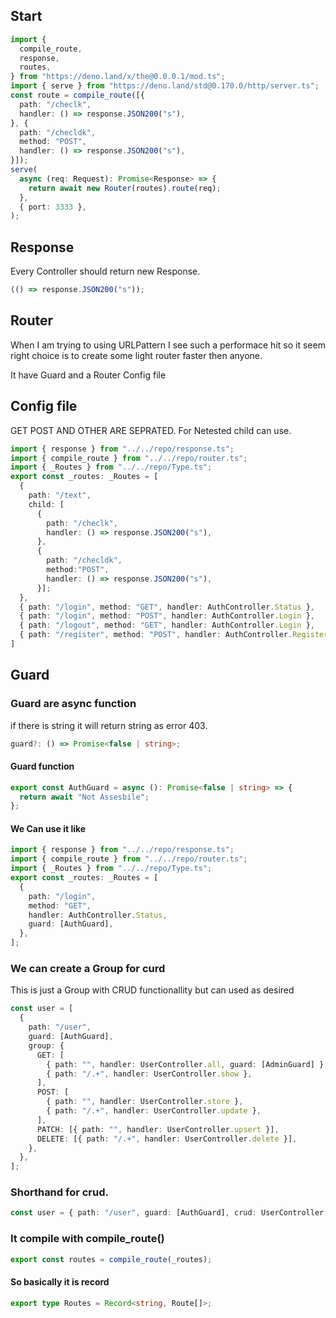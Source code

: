 ## Start

```ts
import {
  compile_route,
  response,
  routes,
} from "https://deno.land/x/the@0.0.0.1/mod.ts";
import { serve } from "https://deno.land/std@0.170.0/http/server.ts";
const route = compile_route([{
  path: "/checlk",
  handler: () => response.JSON200("s"),
}, {
  path: "/checldk",
  method: "POST",
  handler: () => response.JSON200("s"),
}]);
serve(
  async (req: Request): Promise<Response> => {
    return await new Router(routes).route(req);
  },
  { port: 3333 },
);
```

## Response

Every Controller should return new Response.

```ts
(() => response.JSON200("s"));
```

## Router

When I am trying to using URLPattern I see such a performace hit so it seem
right choice is to create some light router faster then anyone.

It have Guard and a Router Config file

## Config file

GET POST AND OTHER ARE SEPRATED. For Netested child can use.

```ts
import { response } from "../../repo/response.ts";
import { compile_route } from "../../repo/router.ts";
import { _Routes } from "../../repo/Type.ts";
export const _routes: _Routes = [
  {
    path: "/text",
    child: [
      {
        path: "/checlk",
        handler: () => response.JSON200("s"),
      },
      {
        path: "/checldk",
        method:"POST",
        handler: () => response.JSON200("s"),
      }];
  },
  { path: "/login", method: "GET", handler: AuthController.Status },
  { path: "/login", method: "POST", handler: AuthController.Login },
  { path: "/logout", method: "GET", handler: AuthController.Login },
  { path: "/register", method: "POST", handler: AuthController.Register },
]
```

## Guard

### Guard are async function

if there is string it will return string as error 403.

```ts
guard?: () => Promise<false | string>;
```

#### Guard function

```ts
export const AuthGuard = async (): Promise<false | string> => {
  return await "Not Assesbile";
};
```

#### We Can use it like

```ts
import { response } from "../../repo/response.ts";
import { compile_route } from "../../repo/router.ts";
import { _Routes } from "../../repo/Type.ts";
export const _routes: _Routes = [
  {
    path: "/login",
    method: "GET",
    handler: AuthController.Status,
    guard: [AuthGuard],
  },
];
```

### We can create a Group for curd

This is just a Group with CRUD functionallity but can used as desired

```ts
const user = [
  {
    path: "/user",
    guard: [AuthGuard],
    group: {
      GET: [
        { path: "", handler: UserController.all, guard: [AdminGuard] },
        { path: "/.+", handler: UserController.show },
      ],
      POST: [
        { path: "", handler: UserController.store },
        { path: "/.+", handler: UserController.update },
      ],
      PATCH: [{ path: "", handler: UserController.upsert }],
      DELETE: [{ path: "/.+", handler: UserController.delete }],
    },
  },
];
```

### Shorthand for crud.

```ts
const user = { path: "/user", guard: [AuthGuard], crud: UserController };
```

### It compile with compile_route()

```ts
export const routes = compile_route(_routes);
```

#### So basically it is record

```ts
export type Routes = Record<string, Route[]>;
```
